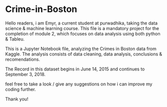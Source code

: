 # Crime-in-Boston
Hello readers, i am Emyr, a current student at purwadhika, taking the data science & machine learning course. This file is a mandatory project for the completion of module 2, which focuses on data analysis using both python & Tableu.

This is a Jupyter Notebook file, analyzing the Crimes in Boston data from Kaggle. The analysis consists of data cleaning, data analysis, conclusions &amp; recomendations. 

The Record in this dataset begins in June 14, 2015 and continues to September 3, 2018.


feel free to take a look / give any suggestions on how i can improve my coding further.

Thank you!
